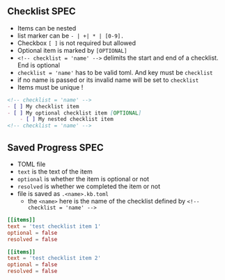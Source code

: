 ## Checklist SPEC

- Items can be nested
- list marker can be `- | +| * | [0-9].`
- Checkbox `[ ]` is not required but allowed
- Optional item is marked by `[OPTIONAL]`
- `<!-- checklist = 'name' -->` delimits the start and end of a checklist. End is optional
- `checklist = 'name'` has to be valid toml. And key must be `checklist`
- if no name is passed or its invalid name will be set to `checklist`
- Items must be unique !

```markdown
<!-- checklist = 'name' -->
- [ ] My checklist item
- [ ] My optional checklist item [OPTIONAL]
    - [ ] My nested checklist item
<!-- checklist = 'name' -->
```

## Saved Progress SPEC

- TOML file
- `text` is the text of the item
- `optional` is whether the item is optional or not
- `resolved` is whether we completed the item or not
- file is saved as `.<name>.kb.toml`
  - the `<name>` here is the name of the checklist defined by `<!-- checklist = 'name' -->`

```toml
[[items]]
text = 'test checklist item 1'
optional = false
resolved = false

[[items]]
text = 'test checklist item 2'
optional = false
resolved = false

```